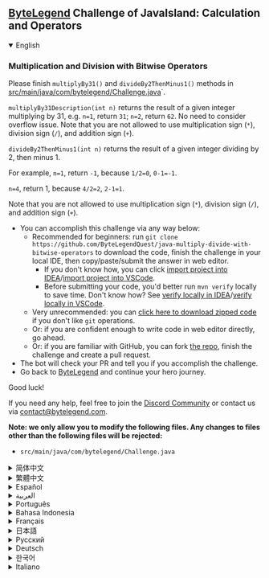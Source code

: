 ## [ByteLegend](https://bytelegend.com) Challenge of JavaIsland: Calculation and Operators

<details open='true'>
<summary>English</summary>

### Multiplication and Division with Bitwise Operators

Please finish `multiplyBy31()` and `divideBy2ThenMinus1()` methods in [src/main/java/com/bytelegend/Challenge.java](https://github.com/ByteLegendQuest/java-multiply-divide-with-bitwise-operators/blob/main/src/main/java/com/bytelegend/Challenge.java)`.

`multiplyBy31Description(int n)` returns the result of a given integer multiplying by 31, e.g. `n=1`, return `31`; `n=2`, return `62`. No need to consider overflow issue.
Note that you are not allowed to use multiplication sign (`*`), division sign (`/`), and addition sign (`+`).


`divideBy2ThenMinus1(int n)` returns the result of a given integer dividing by 2, then minus 1.

For example, `n=1`, return `-1`, because `1/2=0`, `0-1=-1`.

`n=4`, return 1, because `4/2=2`, `2-1=1`.

Note that you are not allowed to use multiplication sign (`*`), division sign (`/`), and addition sign (`+`).


- You can accomplish this challenge via any way below:
  - Recommended for beginners: run `git clone https://github.com/ByteLegendQuest/java-multiply-divide-with-bitwise-operators` to download the code,
    finish the challenge in your local IDE, then copy/paste/submit the answer in web editor.
    - If you don't know how, you can click [import project into IDEA](https://github.com/ByteLegendQuest/java-multiply-divide-with-bitwise-operators/blob/main/docs/en/clone-and-import.md)/[import project into VSCode](https://github.com/ByteLegendQuest/java-multiply-divide-with-bitwise-operators/blob/main/docs/en/clone-and-import-vscode.md).
    - Before submitting your code, you'd better run `mvn verify` locally to save time. Don't know how? See [verify locally in IDEA](https://github.com/ByteLegendQuest/java-multiply-divide-with-bitwise-operators/blob/main/docs/en/run-mvn-verify-idea.md)/[verify locally in VSCode](https://github.com/ByteLegendQuest/java-multiply-divide-with-bitwise-operators/blob/main/docs/en/run-mvn-verify-vscode.md).
  - Very unrecommended: you can [click here to download zipped code](https://codeload.github.com/ByteLegendQuest/java-multiply-divide-with-bitwise-operators/zip/refs/heads/main) if you don't like `git` operations.
  - Or: if you are confident enough to write code in web editor directly, go ahead.
  - Or: if you are familiar with GitHub, you can fork [the repo](https://github.com/ByteLegendQuest/java-multiply-divide-with-bitwise-operators), finish the challenge and create a pull request.
- The bot will check your PR and tell you if you accomplish the challenge.
- Go back to [ByteLegend](https://bytelegend.com) and continue your hero journey.

Good luck!

If you need any help, feel free to join the [Discord Community](https://discord.gg/35RreUUGWt) or contact us via [contact@bytelegend.com](mailto:contact@bytelegend.com).

**Note: we only allow you to modify the following files.
Any changes to files other than the following files will be rejected:**

- `src/main/java/com/bytelegend/Challenge.java`

</details>

<details>
<summary>简体中文</summary>

### 使用位运算完成乘法和除法

请完成[src/main/java/com/bytelegend/Challenge.java](https://github.com/ByteLegendQuest/java-multiply-divide-with-bitwise-operators/blob/main/src/main/java/com/bytelegend/Challenge.java)的`multiplyBy31()`方法和`divideBy2ThenMinus1()`方法。

`multiplyBy31Description(int n)`返回给定的整数乘以31之后的结果。例如`n=1`，返回`31`，`n=2`，返回`62`。无需考虑溢出问题。
注意，你不能使用乘法符号(`*`)、除法符号(`/`)和加法符号(`+`)。


`divideBy2ThenMinus1(int n)`返回给定的整数除以2然后减1之后的结果。

例如`n=1`，返回`-1`，因为`1/2=0`, `0-1=-1`。

`n=4`，返回`1`，因为`4/2=2`，`2-1=1`。

注意，你不能使用乘法符号(`*`)、除法符号(`/`)和加法符号(`+`)。


- 你可以使用以下任意一种方法完成挑战：
  - 初学者推荐：运行`git clone https://git.bytelegend.com/ByteLegendQuest/java-multiply-divide-with-bitwise-operators`将代码下载到本地，在本地使用IDE调试完成后复制到网页编辑器里提交。
    - 如果你不知道怎么做，可以点击[导入IDEA](https://github.com/ByteLegendQuest/java-multiply-divide-with-bitwise-operators/blob/main/docs/zh_hans/clone-and-import.md)/[导入VSCode](https://github.com/ByteLegendQuest/java-multiply-divide-with-bitwise-operators/blob/main/docs/zh_hans/clone-and-import-vscode.md)。
    - 在提交之前，你最好先在本地运行`mvn verify`验证一下答案，以节约时间。不知道如何做？请查看[在IDEA中本地验证](https://github.com/ByteLegendQuest/java-multiply-divide-with-bitwise-operators/blob/main/docs/zh_hans/run-mvn-verify-idea.md)/[在VSCode中本地验证](https://github.com/ByteLegendQuest/java-multiply-divide-with-bitwise-operators/blob/main/docs/zh_hans/run-mvn-verify-vscode.md)。
  - 非常不推荐：如果你实在不喜欢`git`命令行操作，你可以[点击这里直接下载打包好的代码](https://ghcodeload.bytelegend.com/ByteLegendQuest/java-multiply-divide-with-bitwise-operators/zip/refs/heads/main)。
  - 或者：如果你非常自信不需要下载代码到本地调试，可以使用网页编辑器直接提交。
  - 或者：如果你对GitHub非常熟悉，你可以fork[这个仓库](https://github.com/ByteLegendQuest/java-multiply-divide-with-bitwise-operators)、完成挑战后，创建一个Pull Request。
- 机器人将会检查你的答案，告诉你你是否通过了挑战。
- 回到[字节传说](https://bytelegend.com)，然后继续你的英雄旅程。

祝你好运！

如果你需要任何帮助，欢迎加入官方玩家QQ群（在[首页](https://bytelegend.com)右下角的`联系 & 关于`菜单里可以找到入群方式）或者[Discord社区](https://discord.gg/PvmqK3hF)，或email至[contact@bytelegend.com](mailto:contact@bytelegend.com)。

**注意：我们只允许您修改以下文件，任何对其他文件的修改都会被拒绝：**

- `src/main/java/com/bytelegend/Challenge.java`

</details>

<details>
<summary>繁體中文</summary>

### 位運算符的乘法和除法

請完成[src/main/java/com/bytelegend/Challenge.java](https://github.com/ByteLegendQuest/java-multiply-divide-with-bitwise-operators/blob/main/src/main/java/com/bytelegend/Challenge.java)中的`multiplyBy31()`和`divideBy2ThenMinus1()`方法。

`multiplyBy31Description(int n)`返回給定整數乘以 31 的結果，例如`n=1` ，返回`31` ； `n=2` ，返回`62` 。無需考慮溢出問題。請注意，您不能使用乘號 ( `*` )、除號 ( `/` ) 和加號 ( `+` )。

`divideBy2ThenMinus1(int n)`返回給定整數除以 2 然後減 1 的結果。

例如， `n=1` ，返回`-1` ，因為`1/2=0` ， `0-1=-1` 。

`n=4` ，返回 1，因為`4/2=2` ， `2-1=1` 。

請注意，您不能使用乘號 ( `*` )、除號 ( `/` ) 和加號 ( `+` )。

-   您可以通過以下任何方式完成此挑戰：
    -   推薦給初學者：運行`git clone https://github.com/ByteLegendQuest/java-multiply-divide-with-bitwise-operators`下載代碼，在本地 IDE 中完成挑戰，然後復制/粘貼/提交答案網頁編輯器。
        -   如果你不知道怎麼做，你可以點擊[import project into IDEA](https://github.com/ByteLegendQuest/java-multiply-divide-with-bitwise-operators/blob/main/docs/en/clone-and-import.md) / [import project into VSCode](https://github.com/ByteLegendQuest/java-multiply-divide-with-bitwise-operators/blob/main/docs/en/clone-and-import-vscode.md) 。
        -   在提交代碼之前，您最好在本地運行`mvn verify`以節省時間。不知道怎麼樣？請參閱[在 IDEA](https://github.com/ByteLegendQuest/java-multiply-divide-with-bitwise-operators/blob/main/docs/en/run-mvn-verify-idea.md) [中進行本地驗證/在 VSCode 中進行本地驗證](https://github.com/ByteLegendQuest/java-multiply-divide-with-bitwise-operators/blob/main/docs/en/run-mvn-verify-vscode.md)。
    -   非常不推薦：如果你不喜歡`git`操作，可以[點擊這裡下載壓縮代碼](https://codeload.github.com/ByteLegendQuest/java-multiply-divide-with-bitwise-operators/zip/refs/heads/main)。
    -   或者：如果您有足夠的信心直接在 Web 編輯器中編寫代碼，請繼續。
    -   或者：如果你熟悉 GitHub，你可以 fork [倉庫](https://github.com/ByteLegendQuest/java-multiply-divide-with-bitwise-operators)，完成挑戰並創建一個拉取請求。
-   機器人會檢查你的 PR 並告訴你是否完成了挑戰。
-   回到[ByteLegend](https://bytelegend.com)繼續你的英雄之旅。

祝你好運！

如果您需要任何幫助，請隨時加入[Discord 社區](https://discord.gg/35RreUUGWt)或通過[contact@bytelegend.com](mailto:contact@bytelegend.com)聯繫我們。

**注意：我們只允許您修改以下文件。對以下文件以外的文件的任何更改都將被拒絕：**

-   `src/main/java/com/bytelegend/Challenge.java`
</details>

<details>
<summary>Español</summary>

### Multiplicación y división con operadores bit a bit

Finalice los métodos `multiplyBy31()` `divideBy2ThenMinus1()` en [src/main/java/com/bytelegend/Challenge.java](https://github.com/ByteLegendQuest/java-multiply-divide-with-bitwise-operators/blob/main/src/main/java/com/bytelegend/Challenge.java) \`.

`multiplyBy31Description(int n)` devuelve el resultado de un número entero multiplicado por 31, por ejemplo, `n=1` , devuelve `31` ; `n=2` , devuelve `62` . No es necesario considerar el problema de desbordamiento. Tenga en cuenta que no está permitido usar el signo de multiplicación ( `*` ), el signo de división ( `/` ) y el signo de suma ( `+` ).

`divideBy2ThenMinus1(int n)` devuelve el resultado de dividir un número entero entre 2 y luego menos 1.

Por ejemplo, `n=1` , devuelve `-1` , porque `1/2=0` , `0-1=-1` .

`n=4` , devuelve 1, porque `4/2=2` , `2-1=1` .

Tenga en cuenta que no está permitido usar el signo de multiplicación ( `*` ), el signo de división ( `/` ) y el signo de suma ( `+` ).

-   Puede lograr este desafío de cualquier manera a continuación:
    -   Recomendado para principiantes: ejecute `git clone https://github.com/ByteLegendQuest/java-multiply-divide-with-bitwise-operators` para descargar el código, finalice el desafío en su IDE local, luego copie/pegue/envíe la respuesta en Editor web.
        -   Si no sabe cómo hacerlo, puede hacer clic en [importar proyecto a IDEA](https://github.com/ByteLegendQuest/java-multiply-divide-with-bitwise-operators/blob/main/docs/en/clone-and-import.md) / [importar proyecto a VSCode](https://github.com/ByteLegendQuest/java-multiply-divide-with-bitwise-operators/blob/main/docs/en/clone-and-import-vscode.md) .
        -   Antes de enviar su código, es mejor que ejecute `mvn verify` localmente para ahorrar tiempo. ¿No sabes cómo? Ver [verificar localmente en IDEA](https://github.com/ByteLegendQuest/java-multiply-divide-with-bitwise-operators/blob/main/docs/en/run-mvn-verify-idea.md) / [verificar localmente en VSCode](https://github.com/ByteLegendQuest/java-multiply-divide-with-bitwise-operators/blob/main/docs/en/run-mvn-verify-vscode.md) .
    -   Muy poco recomendado: puede [hacer clic aquí para descargar el código comprimido](https://codeload.github.com/ByteLegendQuest/java-multiply-divide-with-bitwise-operators/zip/refs/heads/main) si no le gustan las operaciones de `git` .
    -   O: si tiene la confianza suficiente para escribir código en el editor web directamente, adelante.
    -   O: si está familiarizado con GitHub, puede bifurcar [el repositorio](https://github.com/ByteLegendQuest/java-multiply-divide-with-bitwise-operators) , finalizar el desafío y crear una solicitud de extracción.
-   El bot verificará tu PR y te dirá si logras el desafío.
-   Regrese a [ByteLegend](https://bytelegend.com) y continúe su viaje de héroe.

¡Buena suerte!

Si necesita ayuda, no dude en unirse a la [comunidad de Discord](https://discord.gg/35RreUUGWt) o contáctenos a través de [contact@bytelegend.com](mailto:contact@bytelegend.com) .

**Nota: solo le permitimos modificar los siguientes archivos. Cualquier cambio en los archivos que no sean los siguientes archivos será rechazado:**

-   `src/main/java/com/bytelegend/Challenge.java`
</details>

<details>
<summary>العربية</summary>

### الضرب والقسمة مع معاملات Bitwise

يرجى الانتهاء من طرق `multiplyBy31()` و `divideBy2ThenMinus1()` في [src / main / java / com / bytelegend / Challenge.java](https://github.com/ByteLegendQuest/java-multiply-divide-with-bitwise-operators/blob/main/src/main/java/com/bytelegend/Challenge.java) \`.

`multiplyBy31Description(int n)` تُرجع نتيجة عدد صحيح معين مضروبًا في 31 ، على سبيل المثال `n=1` ، وإرجاع `31` ؛ `n=2` ، إرجاع `62` . لا حاجة للنظر في قضية تجاوز السعة. لاحظ أنه غير مسموح لك باستخدام علامة الضرب ( `*` ) وعلامة القسمة ( `/` ) وعلامة الجمع ( `+` ).

`divideBy2ThenMinus1(int n)` تُرجع نتيجة قسمة عدد صحيح معين على 2 ، ثم ناقص 1.

على سبيل المثال ، `n=1` ، إرجاع `-1` ، لأن 1/2 `1/2=0` ، `0-1=-1` .

`n=4` ، إرجاع 1 ، لأن `4/2=2` ، `2-1=1` .

لاحظ أنه غير مسموح لك باستخدام علامة الضرب ( `*` ) وعلامة القسمة ( `/` ) وعلامة الجمع ( `+` ).

-   يمكنك إنجاز هذا التحدي بأي طريقة أدناه:
    -   موصى به للمبتدئين: قم بتشغيل `git clone https://github.com/ByteLegendQuest/java-multiply-divide-with-bitwise-operators` لتنزيل الكود ، وإنهاء التحدي في IDE المحلي الخاص بك ، ثم نسخ / لصق / إرسال الإجابة في محررشبكة.
        -   إذا كنت لا تعرف كيف يمكنك النقر فوق [استيراد مشروع إلى IDEA](https://github.com/ByteLegendQuest/java-multiply-divide-with-bitwise-operators/blob/main/docs/en/clone-and-import.md) / [استيراد مشروع إلى VSCode](https://github.com/ByteLegendQuest/java-multiply-divide-with-bitwise-operators/blob/main/docs/en/clone-and-import-vscode.md) .
        -   قبل إرسال التعليمات البرمجية الخاصة بك ، من الأفضل تشغيل `mvn verify` محليًا لتوفير الوقت. لا أعرف كيف؟ انظر [التحقق محليًا في IDEA](https://github.com/ByteLegendQuest/java-multiply-divide-with-bitwise-operators/blob/main/docs/en/run-mvn-verify-idea.md) / [تحقق محليًا في VSCode](https://github.com/ByteLegendQuest/java-multiply-divide-with-bitwise-operators/blob/main/docs/en/run-mvn-verify-vscode.md) .
    -   غير موصى به على الإطلاق: يمكنك [النقر هنا لتنزيل رمز مضغوط](https://codeload.github.com/ByteLegendQuest/java-multiply-divide-with-bitwise-operators/zip/refs/heads/main) إذا كنت لا تحب عمليات `git` .
    -   أو: إذا كنت واثقًا بدرجة كافية لكتابة التعليمات البرمجية في محرر الويب مباشرةً ، فابدأ.
    -   أو: إذا كنت معتادًا على GitHub ، فيمكنك تفرع [الريبو](https://github.com/ByteLegendQuest/java-multiply-divide-with-bitwise-operators) وإنهاء التحدي وإنشاء طلب سحب.
-   سيتحقق الروبوت من العلاقات العامة الخاصة بك ويخبرك إذا أنجزت التحدي.
-   ارجع إلى [ByteLegend وتابع](https://bytelegend.com) رحلة بطلك.

حظ سعيد!

إذا كنت بحاجة إلى أي مساعدة ، فلا تتردد في الانضمام إلى [مجتمع Discord](https://discord.gg/35RreUUGWt) أو الاتصال بنا عبر [contact@bytelegend.com](mailto:contact@bytelegend.com) .

**ملاحظة: نسمح لك فقط بتعديل الملفات التالية. سيتم رفض أي تغييرات يتم إجراؤها على الملفات بخلاف الملفات التالية:**

-   `src/main/java/com/bytelegend/Challenge.java`
</details>

<details>
<summary>Português</summary>

### Multiplicação e divisão com operadores bit a bit

Por favor, termine os métodos `multiplyBy31()` e `divideBy2ThenMinus1()` em [src/main/java/com/bytelegend/Challenge.java](https://github.com/ByteLegendQuest/java-multiply-divide-with-bitwise-operators/blob/main/src/main/java/com/bytelegend/Challenge.java) \`.

`multiplyBy31Description(int n)` retorna o resultado de um dado inteiro multiplicado por 31, ex. `n=1` , return `31` ; `n=2` , retorne `62` . Não há necessidade de considerar o problema de estouro. Observe que você não tem permissão para usar o sinal de multiplicação ( `*` ), o sinal de divisão ( `/` ) e o sinal de adição ( `+` ).

`divideBy2ThenMinus1(int n)` retorna o resultado de um determinado inteiro dividido por 2 e menos 1.

Por exemplo, `n=1` , retorne `-1` , porque `1/2=0` , `0-1=-1` .

`n=4` , retorna 1, porque `4/2=2` , `2-1=1` .

Observe que você não tem permissão para usar o sinal de multiplicação ( `*` ), o sinal de divisão ( `/` ) e o sinal de adição ( `+` ).

-   Você pode realizar este desafio de qualquer maneira abaixo:
    -   Recomendado para iniciantes: execute `git clone https://github.com/ByteLegendQuest/java-multiply-divide-with-bitwise-operators` para baixar o código, termine o desafio em seu IDE local e copie/cole/envie a resposta em editor web.
        -   Se você não sabe como, você pode clicar em [importar projeto para IDEA](https://github.com/ByteLegendQuest/java-multiply-divide-with-bitwise-operators/blob/main/docs/en/clone-and-import.md) / [importar projeto para VSCode](https://github.com/ByteLegendQuest/java-multiply-divide-with-bitwise-operators/blob/main/docs/en/clone-and-import-vscode.md) .
        -   Antes de enviar seu código, é melhor você executar `mvn verify` localmente para economizar tempo. Não sei como? Consulte [verificar localmente em IDEA](https://github.com/ByteLegendQuest/java-multiply-divide-with-bitwise-operators/blob/main/docs/en/run-mvn-verify-idea.md) / [verificar localmente em VSCode](https://github.com/ByteLegendQuest/java-multiply-divide-with-bitwise-operators/blob/main/docs/en/run-mvn-verify-vscode.md) .
    -   Muito não recomendado: você pode [clicar aqui para baixar o código zipado](https://codeload.github.com/ByteLegendQuest/java-multiply-divide-with-bitwise-operators/zip/refs/heads/main) se não gostar das operações do `git` .
    -   Ou: se você estiver confiante o suficiente para escrever código diretamente no editor web, vá em frente.
    -   Ou: se você estiver familiarizado com o GitHub, você pode bifurcar [o repo](https://github.com/ByteLegendQuest/java-multiply-divide-with-bitwise-operators) , finalizar o desafio e criar um pull request.
-   O bot verificará seu PR e informará se você cumprir o desafio.
-   Volte para [ByteLegend](https://bytelegend.com) e continue sua jornada de herói.

Boa sorte!

Se precisar de ajuda, sinta-se à vontade para se juntar à [Comunidade Discord](https://discord.gg/35RreUUGWt) ou entre em contato conosco via [contact@bytelegend.com](mailto:contact@bytelegend.com) .

**Nota: só permitimos que você modifique os seguintes arquivos. Quaisquer alterações em arquivos que não sejam os arquivos a seguir serão rejeitadas:**

-   `src/main/java/com/bytelegend/Challenge.java`
</details>

<details>
<summary>Bahasa Indonesia</summary>

### Perkalian dan Pembagian dengan Operator Bitwise

Selesaikan metode `multiplyBy31()` dan `divideBy2ThenMinus1()` di [src/main/java/com/bytelegend/Challenge.java](https://github.com/ByteLegendQuest/java-multiply-divide-with-bitwise-operators/blob/main/src/main/java/com/bytelegend/Challenge.java) \`.

`multiplyBy31Description(int n)` mengembalikan hasil dari bilangan bulat yang diberikan dikalikan dengan 31, misalnya `n=1` , return `31` ; `n=2` , kembalikan `62` . Tidak perlu mempertimbangkan masalah overflow. Perhatikan bahwa Anda tidak diperbolehkan menggunakan tanda perkalian ( `*` ), tanda pembagian ( `/` ), dan tanda penambahan ( `+` ).

`divideBy2ThenMinus1(int n)` mengembalikan hasil bilangan bulat yang diberikan dibagi 2, lalu dikurangi 1.

Misalnya, `n=1` , kembalikan `-1` , karena `1/2=0` , `0-1=-1` .

`n=4` , kembalikan 1, karena `4/2=2` , `2-1=1` .

Perhatikan bahwa Anda tidak diperbolehkan menggunakan tanda perkalian ( `*` ), tanda pembagian ( `/` ), dan tanda penambahan ( `+` ).

-   Anda dapat menyelesaikan tantangan ini melalui cara apa pun di bawah ini:
    -   Direkomendasikan untuk pemula: jalankan `git clone https://github.com/ByteLegendQuest/java-multiply-divide-with-bitwise-operators` untuk mengunduh kode, selesaikan tantangan di IDE lokal Anda, lalu salin/tempel/kirim jawabannya di editor web.
        -   Jika Anda tidak tahu caranya, Anda bisa mengklik [import project into IDEA](https://github.com/ByteLegendQuest/java-multiply-divide-with-bitwise-operators/blob/main/docs/en/clone-and-import.md) / [import project into VSCode](https://github.com/ByteLegendQuest/java-multiply-divide-with-bitwise-operators/blob/main/docs/en/clone-and-import-vscode.md) .
        -   Sebelum mengirimkan kode Anda, Anda sebaiknya menjalankan `mvn verify` secara lokal untuk menghemat waktu. Tidak tahu bagaimana? Lihat [verifikasi secara lokal di IDEA](https://github.com/ByteLegendQuest/java-multiply-divide-with-bitwise-operators/blob/main/docs/en/run-mvn-verify-idea.md) / [verifikasi secara lokal di VSCode](https://github.com/ByteLegendQuest/java-multiply-divide-with-bitwise-operators/blob/main/docs/en/run-mvn-verify-vscode.md) .
    -   Sangat tidak direkomendasikan: Anda dapat [mengklik di sini untuk mengunduh kode zip](https://codeload.github.com/ByteLegendQuest/java-multiply-divide-with-bitwise-operators/zip/refs/heads/main) jika Anda tidak menyukai operasi `git` .
    -   Atau: jika Anda cukup percaya diri untuk menulis kode di editor web secara langsung, silakan.
    -   Atau: jika Anda terbiasa dengan GitHub, Anda dapat melakukan fork [repo](https://github.com/ByteLegendQuest/java-multiply-divide-with-bitwise-operators) , menyelesaikan tantangan, dan membuat permintaan tarik.
-   Bot akan memeriksa PR Anda dan memberi tahu Anda jika Anda menyelesaikan tantangan.
-   Kembali ke [ByteLegend](https://bytelegend.com) dan lanjutkan perjalanan pahlawan Anda.

Semoga beruntung!

Jika Anda memerlukan bantuan, jangan ragu untuk bergabung dengan [Komunitas Discord](https://discord.gg/35RreUUGWt) atau hubungi kami melalui [contact@bytelegend.com](mailto:contact@bytelegend.com) .

**Catatan: kami hanya mengizinkan Anda untuk mengubah file berikut. Setiap perubahan pada file selain file berikut akan ditolak:**

-   `src/main/java/com/bytelegend/Challenge.java`
</details>

<details>
<summary>Français</summary>

### Multiplication et division avec des opérateurs au niveau du bit

Veuillez terminer les méthodes `multiplyBy31()` et `divideBy2ThenMinus1()` dans [src/main/java/com/bytelegend/Challenge.java](https://github.com/ByteLegendQuest/java-multiply-divide-with-bitwise-operators/blob/main/src/main/java/com/bytelegend/Challenge.java) \`.

`multiplyBy31Description(int n)` renvoie le résultat d'un entier donné multiplié par 31, par exemple `n=1` , return `31` ; `n=2` , retour `62` . Pas besoin de considérer le problème de débordement. Notez que vous n'êtes pas autorisé à utiliser le signe de multiplication ( `*` ), le signe de division ( `/` ) et le signe d'addition ( `+` ).

`divideBy2ThenMinus1(int n)` renvoie le résultat d'un nombre entier donné divisé par 2, puis moins 1.

Par exemple, `n=1` , renvoie `-1` , car `1/2=0` , `0-1=-1` .

`n=4` , renvoie 1, car `4/2=2` , `2-1=1` .

Notez que vous n'êtes pas autorisé à utiliser le signe de multiplication ( `*` ), le signe de division ( `/` ) et le signe d'addition ( `+` ).

-   Vous pouvez accomplir ce défi de n'importe quelle manière ci-dessous:
    -   Recommandé pour les débutants : exécutez `git clone https://github.com/ByteLegendQuest/java-multiply-divide-with-bitwise-operators` pour télécharger le code, terminez le défi dans votre IDE local, puis copiez/collez/soumettez la réponse dans éditeur web.
        -   Si vous ne savez pas comment, vous pouvez cliquer sur [importer le projet dans IDEA](https://github.com/ByteLegendQuest/java-multiply-divide-with-bitwise-operators/blob/main/docs/en/clone-and-import.md) / [importer le projet dans VSCode](https://github.com/ByteLegendQuest/java-multiply-divide-with-bitwise-operators/blob/main/docs/en/clone-and-import-vscode.md) .
        -   Avant de soumettre votre code, vous feriez mieux d'exécuter `mvn verify` localement pour gagner du temps. Vous ne savez pas comment ? Voir [vérifier localement dans IDEA](https://github.com/ByteLegendQuest/java-multiply-divide-with-bitwise-operators/blob/main/docs/en/run-mvn-verify-idea.md) / [vérifier localement dans VSCode](https://github.com/ByteLegendQuest/java-multiply-divide-with-bitwise-operators/blob/main/docs/en/run-mvn-verify-vscode.md) .
    -   Très déconseillé : vous pouvez [cliquer ici pour télécharger le code compressé](https://codeload.github.com/ByteLegendQuest/java-multiply-divide-with-bitwise-operators/zip/refs/heads/main) si vous n'aimez pas les opérations `git` .
    -   Ou : si vous êtes suffisamment confiant pour écrire du code directement dans l'éditeur Web, continuez.
    -   Ou : si vous êtes familier avec GitHub, vous pouvez forker [le dépôt](https://github.com/ByteLegendQuest/java-multiply-divide-with-bitwise-operators) , terminer le défi et créer une demande d'extraction.
-   Le bot vérifiera votre PR et vous dira si vous accomplissez le défi.
-   Retournez à [ByteLegend](https://bytelegend.com) et continuez votre voyage de héros.

Bonne chance!

Si vous avez besoin d'aide, n'hésitez pas à rejoindre la [communauté Discord](https://discord.gg/35RreUUGWt) ou à nous contacter via [contact@bytelegend.com](mailto:contact@bytelegend.com) .

**Remarque : nous vous autorisons uniquement à modifier les fichiers suivants. Toute modification de fichiers autres que les fichiers suivants sera rejetée :**

-   `src/main/java/com/bytelegend/Challenge.java`
</details>

<details>
<summary>日本語</summary>

### ビット演算子による乗算と除算

[src / main / java / com / bytelegend / Challenge.java](https://github.com/ByteLegendQuest/java-multiply-divide-with-bitwise-operators/blob/main/src/main/java/com/bytelegend/Challenge.java) \`のmultiplyBy31（）メソッドと`divideBy2ThenMinus1()`メソッドを終了し`multiplyBy31()`ください。

`multiplyBy31Description(int n)`は、指定された整数に31を掛けた結果を返します。たとえば、 `n=1` `31`返します。 `n=2` `62`返します。オーバーフローの問題を考慮する必要はありません。乗算記号（ `*` ）、除算記号（ `/` ）、および加算記号（ `+` ）は使用できないことに注意してください。

`divideBy2ThenMinus1(int n)`は、指定された整数を2で除算し、次に1を引いた結果を返します。

たとえば、 `n=1`の場合、 `1/2=0` `0-1=-1`であるため、 `-1`を返します。

`n=4` `4/2=2` `2-1=1`であるため、1を返します。

乗算記号（ `*` ）、除算記号（ `/` ）、および加算記号（ `+` ）は使用できないことに注意してください。

-   この課題は、以下のいずれかの方法で達成できます。
    -   初心者に推奨： `git clone https://github.com/ByteLegendQuest/java-multiply-divide-with-bitwise-operators`を実行してコードをダウンロードし、ローカルIDEでチャレンジを終了してから、で回答をコピー/貼り付け/送信します。 Webエディタ。
        -   方法がわからない場合は、\[ [プロジェクトをIDEAにインポート](https://github.com/ByteLegendQuest/java-multiply-divide-with-bitwise-operators/blob/main/docs/en/clone-and-import.md)\]/\[ [プロジェクトをVSCodeにインポート](https://github.com/ByteLegendQuest/java-multiply-divide-with-bitwise-operators/blob/main/docs/en/clone-and-import-vscode.md)\]をクリックできます。
        -   コードを送信する前に、時間を節約するためにローカルで`mvn verify`実行することをお勧めします。方法がわかりませんか？ [IDEAでローカルに](https://github.com/ByteLegendQuest/java-multiply-divide-with-bitwise-operators/blob/main/docs/en/run-mvn-verify-idea.md)[検証する/VSCodeでローカルに](https://github.com/ByteLegendQuest/java-multiply-divide-with-bitwise-operators/blob/main/docs/en/run-mvn-verify-vscode.md)検証するを参照してください。
    -   非常に推奨されていません`git`操作が気に入らない場合は、 [ここをクリックしてzipコードをダウンロード](https://codeload.github.com/ByteLegendQuest/java-multiply-divide-with-bitwise-operators/zip/refs/heads/main)できます。
    -   または：Webエディターで直接コードを記述できる自信がある場合は、先に進んでください。
    -   または：GitHubに精通している場合は[、リポジトリ](https://github.com/ByteLegendQuest/java-multiply-divide-with-bitwise-operators)をフォークしてチャレンジを終了し、プルリクエストを作成できます。
-   ボットはPRをチェックし、チャレンジを達成したかどうかを通知します。
-   [ByteLegend](https://bytelegend.com)に戻り、ヒーローの旅を続けてください。

幸運を！

ヘルプが必要な場合は、 [Discordコミュニティ](https://discord.gg/35RreUUGWt)に参加するか、contact [@bytelegend.com](mailto:contact@bytelegend.com)からお問い合わせください。

**注：変更できるのは次のファイルのみです。次のファイル以外のファイルへの変更は拒否されます。**

-   `src/main/java/com/bytelegend/Challenge.java`
</details>

<details>
<summary>Русский</summary>

### Умножение и деление с побитовыми операторами

Пожалуйста, завершите методы multipleBy31( `multiplyBy31()` и `divideBy2ThenMinus1()` в [src/main/java/com/bytelegend/Challenge.java](https://github.com/ByteLegendQuest/java-multiply-divide-with-bitwise-operators/blob/main/src/main/java/com/bytelegend/Challenge.java) \`.

`multiplyBy31Description(int n)` возвращает результат умножения заданного целого числа на 31, например `n=1` , return `31` ; `n=2` , вернуть `62` . Нет необходимости рассматривать проблему переполнения. Обратите внимание, что вам не разрешено использовать знак умножения ( `*` ), знак деления ( `/` ) и знак сложения ( `+` ).

`divideBy2ThenMinus1(int n)` возвращает результат деления заданного целого числа на 2, а затем минус 1.

Например, `n=1` , вернуть `-1` , потому что `1/2=0` , `0-1=-1` .

`n=4` , вернуть 1, потому что `4/2=2` , `2-1=1` .

Обратите внимание, что вам не разрешено использовать знак умножения ( `*` ), знак деления ( `/` ) и знак сложения ( `+` ).

-   Вы можете выполнить эту задачу любым способом, указанным ниже:
    -   Рекомендуется для начинающих: запустите `git clone https://github.com/ByteLegendQuest/java-multiply-divide-with-bitwise-operators` , чтобы загрузить код, завершите задание в локальной среде IDE, затем скопируйте/вставьте/отправьте ответ в веб-редактор.
        -   Если вы не знаете как, вы можете нажать [импортировать проект в IDEA](https://github.com/ByteLegendQuest/java-multiply-divide-with-bitwise-operators/blob/main/docs/en/clone-and-import.md) / [импортировать проект в VSCode](https://github.com/ByteLegendQuest/java-multiply-divide-with-bitwise-operators/blob/main/docs/en/clone-and-import-vscode.md) .
        -   Перед отправкой кода вам лучше запустить `mvn verify` локально, чтобы сэкономить время. Не знаете как? См. « [Проверить локально в IDEA](https://github.com/ByteLegendQuest/java-multiply-divide-with-bitwise-operators/blob/main/docs/en/run-mvn-verify-idea.md) / [проверить локально в VSCode»](https://github.com/ByteLegendQuest/java-multiply-divide-with-bitwise-operators/blob/main/docs/en/run-mvn-verify-vscode.md) .
    -   Крайне не рекомендуется: вы можете [щелкнуть здесь, чтобы загрузить заархивированный код](https://codeload.github.com/ByteLegendQuest/java-multiply-divide-with-bitwise-operators/zip/refs/heads/main) , если вам не нравятся операции `git` .
    -   Или: если вы достаточно уверены, чтобы писать код напрямую в веб-редакторе, вперед.
    -   Или: если вы знакомы с GitHub, вы можете разветвить [репо](https://github.com/ByteLegendQuest/java-multiply-divide-with-bitwise-operators) , выполнить задание и создать запрос на включение.
-   Бот проверит ваш PR и сообщит, выполнили ли вы задание.
-   Вернитесь в [ByteLegend](https://bytelegend.com) и продолжайте свое героическое путешествие.

Удачи!

Если вам нужна помощь, присоединяйтесь к [сообществу Discord](https://discord.gg/35RreUUGWt) или свяжитесь с нами по [адресу contact@bytelegend.com](mailto:contact@bytelegend.com) .

**Примечание: мы разрешаем вам изменять только следующие файлы. Любые изменения в файлах, кроме следующих файлов, будут отклонены:**

-   `src/main/java/com/bytelegend/Challenge.java`
</details>

<details>
<summary>Deutsch</summary>

### Multiplikation und Division mit bitweisen Operatoren

Bitte beenden Sie die Methoden `multiplyBy31()` und `divideBy2ThenMinus1()` in [src/main/java/com/bytelegend/Challenge.java](https://github.com/ByteLegendQuest/java-multiply-divide-with-bitwise-operators/blob/main/src/main/java/com/bytelegend/Challenge.java) \`.

`multiplyBy31Description(int n)` gibt das Ergebnis der Multiplikation einer gegebenen Ganzzahl mit 31 zurück, zB `n=1` , return `31` ; `n=2` , Rückgabe `62` . Überlaufprobleme müssen nicht berücksichtigt werden. Beachten Sie, dass Sie kein Multiplikationszeichen ( `*` ), Divisionszeichen ( `/` ) und Additionszeichen ( `+` ) verwenden dürfen.

`divideBy2ThenMinus1(int n)` gibt das Ergebnis der Division einer gegebenen Ganzzahl durch 2 und dann minus 1 zurück.

Beispiel: `n=1` , gib `-1` zurück, weil `1/2=0` , `0-1=-1` .

`n=4` , gib 1 zurück, weil `4/2=2` , `2-1=1` .

Beachten Sie, dass Sie kein Multiplikationszeichen ( `*` ), Divisionszeichen ( `/` ) und Additionszeichen ( `+` ) verwenden dürfen.

-   Sie können diese Herausforderung auf eine der folgenden Arten meistern:
    -   Empfohlen für Anfänger: Führen Sie `git clone https://github.com/ByteLegendQuest/java-multiply-divide-with-bitwise-operators` aus, um den Code herunterzuladen, beenden Sie die Herausforderung in Ihrer lokalen IDE und kopieren/fügen Sie dann die Antwort ein/senden Sie sie ein Web-Editor.
        -   Wenn Sie nicht wissen wie, können Sie auf [Projekt in IDEA](https://github.com/ByteLegendQuest/java-multiply-divide-with-bitwise-operators/blob/main/docs/en/clone-and-import.md) [importieren / Projekt in VSCode importieren klicken](https://github.com/ByteLegendQuest/java-multiply-divide-with-bitwise-operators/blob/main/docs/en/clone-and-import-vscode.md) .
        -   Bevor Sie Ihren Code einreichen, sollten Sie `mvn verify` besser lokal ausführen, um Zeit zu sparen. Sie wissen nicht wie? Siehe [Lokal verifizieren in IDEA](https://github.com/ByteLegendQuest/java-multiply-divide-with-bitwise-operators/blob/main/docs/en/run-mvn-verify-idea.md) / [Lokal verifizieren in VSCode](https://github.com/ByteLegendQuest/java-multiply-divide-with-bitwise-operators/blob/main/docs/en/run-mvn-verify-vscode.md) .
    -   Sehr nicht zu empfehlen: Sie können [hier klicken, um den gezippten Code herunterzuladen,](https://codeload.github.com/ByteLegendQuest/java-multiply-divide-with-bitwise-operators/zip/refs/heads/main) wenn Sie `git` -Operationen nicht mögen.
    -   Oder: Wenn Sie sicher genug sind, Code direkt im Web-Editor zu schreiben, fahren Sie fort.
    -   Oder: Wenn Sie sich mit GitHub auskennen, können Sie [das Repo forken](https://github.com/ByteLegendQuest/java-multiply-divide-with-bitwise-operators) , die Challenge beenden und einen Pull-Request erstellen.
-   Der Bot überprüft Ihre PR und teilt Ihnen mit, ob Sie die Herausforderung meistern.
-   Gehen Sie zurück zu [ByteLegend](https://bytelegend.com) und setzen Sie Ihre Heldenreise fort.

Viel Glück!

Wenn Sie Hilfe benötigen, können Sie sich gerne der [Discord Community](https://discord.gg/35RreUUGWt) anschließen oder uns über [contact@bytelegend.com kontaktieren](mailto:contact@bytelegend.com) .

**Hinweis: Wir erlauben Ihnen nur, die folgenden Dateien zu ändern. Alle Änderungen an anderen Dateien als den folgenden Dateien werden abgelehnt:**

-   `src/main/java/com/bytelegend/Challenge.java`
</details>

<details>
<summary>한국어</summary>

### 비트 연산자를 사용한 곱셈과 나눗셈

[src/main/java/com/bytelegend/Challenge.java](https://github.com/ByteLegendQuest/java-multiply-divide-with-bitwise-operators/blob/main/src/main/java/com/bytelegend/Challenge.java) \`에서 multiBy31( `multiplyBy31()` 및 `divideBy2ThenMinus1()` 메서드를 완료하십시오.

`multiplyBy31Description(int n)` 은 주어진 정수에 31을 곱한 결과를 반환합니다(예: `n=1` , 반환 `31` ; `n=2` , `62` 를 반환합니다. 오버플로 문제를 고려할 필요가 없습니다. 곱하기 기호( `*` ), 나눗셈 기호( `/` ), 더하기 기호( `+` )는 사용할 수 없습니다.

`divideBy2ThenMinus1(int n)` 은 주어진 정수를 2로 나눈 다음 1을 뺀 결과를 반환합니다.

예를 들어 `n=1` , `1/2=0` , `0-1=-1` 이므로 `-1` 을 반환합니다.

`n=4` , `4/2=2` , `2-1=1` 이므로 1을 반환합니다.

곱하기 기호( `*` ), 나눗셈 기호( `/` ), 더하기 기호( `+` )는 사용할 수 없습니다.

-   아래 방법을 통해 이 챌린지를 완료할 수 있습니다.
    -   초보자에게 권장: `git clone https://github.com/ByteLegendQuest/java-multiply-divide-with-bitwise-operators` 를 실행하여 코드를 다운로드하고 로컬 IDE에서 챌린지를 완료한 다음 답을 복사/붙여넣기/제출합니다. 웹 에디터.
        -   방법을 모르는 경우 [프로젝트를 IDEA로](https://github.com/ByteLegendQuest/java-multiply-divide-with-bitwise-operators/blob/main/docs/en/clone-and-import.md) [가져오기 / 프로젝트를 VSCode로 가져](https://github.com/ByteLegendQuest/java-multiply-divide-with-bitwise-operators/blob/main/docs/en/clone-and-import-vscode.md) 오기를 클릭할 수 있습니다.
        -   코드를 제출하기 전에 시간을 절약하기 위해 로컬에서 `mvn verify` 를 실행하는 것이 좋습니다. 방법을 모르십니까? [IDEA에서 로컬로](https://github.com/ByteLegendQuest/java-multiply-divide-with-bitwise-operators/blob/main/docs/en/run-mvn-verify-idea.md) [확인/VSCode에서 로컬로](https://github.com/ByteLegendQuest/java-multiply-divide-with-bitwise-operators/blob/main/docs/en/run-mvn-verify-vscode.md) 확인을 참조하세요.
    -   매우 권장하지 않음: `git` 작업이 마음에 들지 않으면 [여기를 클릭하여 압축 코드를 다운로드](https://codeload.github.com/ByteLegendQuest/java-multiply-divide-with-bitwise-operators/zip/refs/heads/main) 할 수 있습니다.
    -   또는 웹 편집기에서 직접 코드를 작성할 만큼 자신이 있다면 계속 진행하십시오.
    -   또는 GitHub에 익숙하다면 리포지토리를 분기 [하고](https://github.com/ByteLegendQuest/java-multiply-divide-with-bitwise-operators) 챌린지를 완료하고 풀 요청을 생성할 수 있습니다.
-   봇은 PR을 확인하고 도전 과제를 달성했는지 알려줍니다.
-   [ByteLegend](https://bytelegend.com) 로 돌아가 영웅 여정을 계속하세요.

행운을 빕니다!

도움이 필요하면 언제든지 [Discord 커뮤니티](https://discord.gg/35RreUUGWt) 에 가입하거나 [contact@bytelegend.com](mailto:contact@bytelegend.com) 을 통해 문의하세요.

**참고: 다음 파일만 수정할 수 있습니다. 다음 파일 이외의 파일에 대한 변경 사항은 거부됩니다.**

-   `src/main/java/com/bytelegend/Challenge.java`
</details>

<details>
<summary>Italiano</summary>

### Moltiplicazione e Divisione con Operatori Bitwise

Completare i metodi `multiplyBy31()` e `divideBy2ThenMinus1()` in [src/main/java/com/bytelegend/Challenge.java](https://github.com/ByteLegendQuest/java-multiply-divide-with-bitwise-operators/blob/main/src/main/java/com/bytelegend/Challenge.java) \`.

`multiplyBy31Description(int n)` restituisce il risultato di un dato intero moltiplicato per 31, ad esempio `n=1` , return `31` ; `n=2` , restituisce `62` . Non c'è bisogno di considerare il problema dell'overflow. Si noti che non è consentito utilizzare il segno di moltiplicazione ( `*` ), il segno di divisione ( `/` ) e il segno di addizione ( `+` ).

`divideBy2ThenMinus1(int n)` restituisce il risultato di un dato intero che divide per 2, quindi meno 1.

Ad esempio, `n=1` , return `-1` , perché `1/2=0` , `0-1=-1` .

`n=4` , restituisce 1, perché `4/2=2` , `2-1=1` .

Si noti che non è consentito utilizzare il segno di moltiplicazione ( `*` ), il segno di divisione ( `/` ) e il segno di addizione ( `+` ).

-   Puoi portare a termine questa sfida in qualsiasi modo di seguito:
    -   Consigliato per i principianti: esegui `git clone https://github.com/ByteLegendQuest/java-multiply-divide-with-bitwise-operators` per scaricare il codice, completa la sfida nel tuo IDE locale, quindi copia/incolla/invia la risposta in editore web.
        -   Se non sai come fare, puoi fare clic su [importa progetto in IDEA](https://github.com/ByteLegendQuest/java-multiply-divide-with-bitwise-operators/blob/main/docs/en/clone-and-import.md) / [importa progetto in VSCode](https://github.com/ByteLegendQuest/java-multiply-divide-with-bitwise-operators/blob/main/docs/en/clone-and-import-vscode.md) .
        -   Prima di inviare il codice, è meglio eseguire `mvn verify` in locale per risparmiare tempo. Non sai come? Vedere [verifica in locale in IDEA](https://github.com/ByteLegendQuest/java-multiply-divide-with-bitwise-operators/blob/main/docs/en/run-mvn-verify-idea.md) / [verifica in locale in VSCode](https://github.com/ByteLegendQuest/java-multiply-divide-with-bitwise-operators/blob/main/docs/en/run-mvn-verify-vscode.md) .
    -   Molto sconsigliato: puoi fare [clic qui per scaricare il codice zippato](https://codeload.github.com/ByteLegendQuest/java-multiply-divide-with-bitwise-operators/zip/refs/heads/main) se non ti piacciono le operazioni `git` .
    -   Oppure: se sei abbastanza sicuro da scrivere il codice direttamente nell'editor web, vai avanti.
    -   Oppure: se hai familiarità con GitHub, puoi eseguire il fork [del repository](https://github.com/ByteLegendQuest/java-multiply-divide-with-bitwise-operators) , completare la sfida e creare una richiesta pull.
-   Il bot controllerà il tuo PR e ti dirà se hai superato la sfida.
-   Torna a [ByteLegend](https://bytelegend.com) e continua il tuo viaggio da eroe.

Buona fortuna!

Se hai bisogno di aiuto, non esitare a unirti alla [community di Discord](https://discord.gg/35RreUUGWt) o contattaci tramite [contact@bytelegend.com](mailto:contact@bytelegend.com) .

**Nota: ti permettiamo solo di modificare i seguenti file. Eventuali modifiche ai file diversi dai seguenti file verranno rifiutate:**

-   `src/main/java/com/bytelegend/Challenge.java`
</details>
